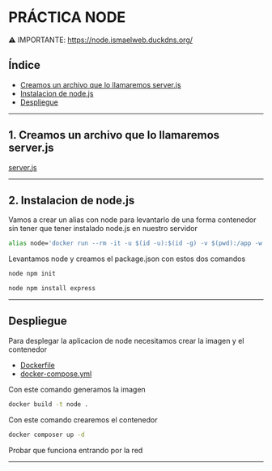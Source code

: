 # PRÁCTICA NODE

⚠️ IMPORTANTE: https://node.ismaelweb.duckdns.org/

## Índice
- [Creamos un archivo que lo llamaremos server.js](#1-creamos-un-archivo-que-lo-llamaremos-serverjs)
- [Instalacion de node.js](#2-instalacion-de-nodejs)
- [Despliegue](#despliegue)

<hr>

## 1. Creamos un archivo que lo llamaremos server.js 

[server.js](./javascript/server.js)

<hr>

## 2. Instalacion de node.js

Vamos a crear un alias con node para levantarlo de una forma contenedor sin tener que tener instalado node.js en nuestro servidor

```bash
alias node='docker run --rm -it -u $(id -u):$(id -g) -v $(pwd):/app -w /app  node:latest'
```

Levantamos node y creamos el package.json con estos dos comandos

```bash
node npm init

node npm install express
``` 

<hr>

## Despliegue

Para desplegar la aplicacion de node necesitamos crear la imagen y el contenedor 

- [Dockerfile](./docker/Dockerfile)
- [docker-compose.yml](./docker/docker-compose.yml)

Con este comando generamos la imagen
```bash 
docker build -t node .
``` 
Con este comando crearemos el contenedor
```bash
docker composer up -d
```
Probar que funciona entrando por la red

<hr>
